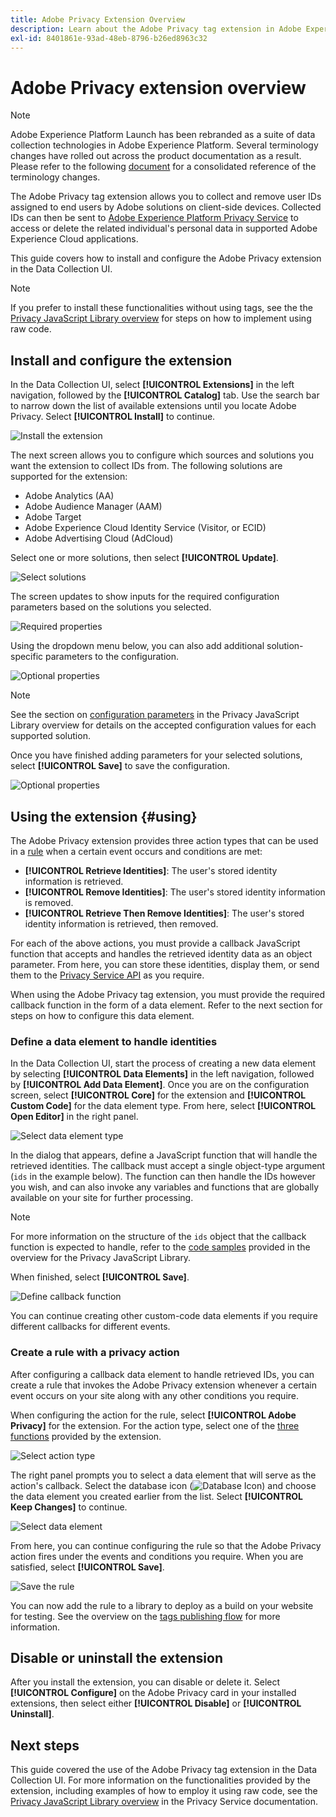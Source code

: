```yaml
---
title: Adobe Privacy Extension Overview
description: Learn about the Adobe Privacy tag extension in Adobe Experience Platform.
exl-id: 8401861e-93ad-48eb-8796-b26ed8963c32
---
```

# Adobe Privacy extension overview

>[!NOTE]
>
>Adobe Experience Platform Launch has been rebranded as a suite of data collection technologies in Adobe Experience Platform. Several terminology changes have rolled out across the product documentation as a result. Please refer to the following [document](../../../term-updates.md) for a consolidated reference of the terminology changes.

The Adobe Privacy tag extension allows you to collect and remove user IDs assigned to end users by Adobe solutions on client-side devices. Collected IDs can then be sent to [Adobe Experience Platform Privacy Service](../../../../privacy-service/home.md) to access or delete the related individual's personal data in supported Adobe Experience Cloud applications.

This guide covers how to install and configure the Adobe Privacy extension in the Data Collection UI.

>[!NOTE]
>
>If you prefer to install these functionalities without using tags, see the the [Privacy JavaScript Library overview](../../../../privacy-service/js-library.md) for steps on how to implement using raw code.

## Install and configure the extension

In the Data Collection UI, select **[!UICONTROL Extensions]** in the left navigation, followed by the **[!UICONTROL Catalog]** tab. Use the search bar to narrow down the list of available extensions until you locate Adobe Privacy. Select **[!UICONTROL Install]** to continue.

![Install the extension](../../../images/extensions/privacy/install.png)

The next screen allows you to configure which sources and solutions you want the extension to collect IDs from. The following solutions are supported for the extension:

* Adobe Analytics (AA)
* Adobe Audience Manager (AAM)
* Adobe Target
* Adobe Experience Cloud Identity Service (Visitor, or ECID)
* Adobe Advertising Cloud (AdCloud)

Select one or more solutions, then select **[!UICONTROL Update]**.

![Select solutions](../../../images/extensions/privacy/select-solutions.png)

The screen updates to show inputs for the required configuration parameters based on the solutions you selected.

![Required properties](../../../images/extensions/privacy/required-properties.png)

Using the dropdown menu below, you can also add additional solution-specific parameters to the configuration.

![Optional properties](../../../images/extensions/privacy/optional-properties.png)

>[!NOTE]
>
>See the section on [configuration parameters](../../../../privacy-service/js-library.md#config-params) in the Privacy JavaScript Library overview for details on the accepted configuration values for each supported solution.

Once you have finished adding parameters for your selected solutions, select **[!UICONTROL Save]** to save the configuration.

![Optional properties](../../../images/extensions/privacy/save-config.png)

## Using the extension {#using}

The Adobe Privacy extension provides three action types that can be used in a [rule](../../../ui/managing-resources/rules.md) when a certain event occurs and conditions are met:

* **[!UICONTROL Retrieve Identities]**: The user's stored identity information is retrieved.
* **[!UICONTROL Remove Identities]**: The user's stored identity information is removed.
* **[!UICONTROL Retrieve Then Remove Identities]**: The user's stored identity information is retrieved, then removed.

For each of the above actions, you must provide a callback JavaScript function that accepts and handles the retrieved identity data as an object parameter. From here, you can store these identities, display them, or send them to the [Privacy Service API](../../../../privacy-service/api/overview.md) as you require.

When using the Adobe Privacy tag extension, you must provide the required callback function in the form of a data element. Refer to the next section for steps on how to configure this data element.

### Define a data element to handle identities

In the Data Collection UI, start the process of creating a new data element by selecting **[!UICONTROL Data Elements]** in the left navigation, followed by **[!UICONTROL Add Data Element]**. Once you are on the configuration screen, select **[!UICONTROL Core]** for the extension and **[!UICONTROL Custom Code]** for the data element type. From here, select **[!UICONTROL Open Editor]** in the right panel.

![Select data element type](../../../images/extensions/privacy/data-element-type.png)

In the dialog that appears, define a JavaScript function that will handle the retrieved identities. The callback must accept a single object-type argument (`ids` in the example below). The function can then handle the IDs however you wish, and can also invoke any variables and functions that are globally available on your site for further processing.

>[!NOTE]
>
>For more information on the structure of the `ids` object that the callback function is expected to handle, refer to the [code samples](../../../../privacy-service/js-library.md#samples) provided in the overview for the Privacy JavaScript Library.

When finished, select **[!UICONTROL Save]**.

![Define callback function](../../../images/extensions/privacy/define-custom-code.png)

You can continue creating other custom-code data elements if you require different callbacks for different events.

### Create a rule with a privacy action

After configuring a callback data element to handle retrieved IDs, you can create a rule that invokes the Adobe Privacy extension whenever a certain event occurs on your site along with any other conditions you require.

When configuring the action for the rule, select **[!UICONTROL Adobe Privacy]** for the extension. For the action type, select one of the [three functions](#using) provided by the extension.

![Select action type](../../../images/extensions/privacy/action-type.png)

The right panel prompts you to select a data element that will serve as the action's callback. Select the database icon (![Database Icon](../../../images/extensions/privacy/database.png)) and choose the data element you created earlier from the list. Select **[!UICONTROL Keep Changes]** to continue.

![Select data element](../../../images/extensions/privacy/add-data-element.png)

From here, you can continue configuring the rule so that the Adobe Privacy action  fires under the events and conditions you require. When you are satisfied, select **[!UICONTROL Save]**.

![Save the rule](../../../images/extensions/privacy/save-rule.png)

You can now add the rule to a library to deploy as a build on your website for testing. See the overview on the [tags publishing flow](../../../ui/publishing/overview.md) for more information.

## Disable or uninstall the extension

After you install the extension, you can disable or delete it. Select **[!UICONTROL Configure]** on the Adobe Privacy card in your installed extensions, then select either **[!UICONTROL Disable]** or **[!UICONTROL Uninstall]**.

## Next steps

This guide covered the use of the Adobe Privacy tag extension in the Data Collection UI. For more information on the functionalities provided by the extension, including examples of how to employ it using raw code, see the [Privacy JavaScript Library overview](../../../../privacy-service/js-library.md) in the Privacy Service documentation.
